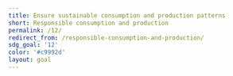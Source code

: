 ```yaml
---
title: Ensure sustainable consumption and production patterns
short: Responsible consumption and production
permalink: /12/
redirect_from: /responsible-consumption-and-production/
sdg_goal: '12'
color: '#c9992d'
layout: goal
---
```


